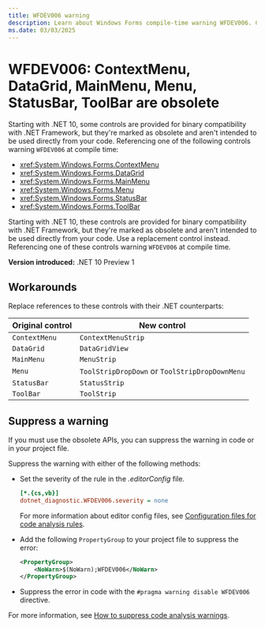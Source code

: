 ```yaml
---
title: WFDEV006 warning
description: Learn about Windows Forms compile-time warning WFDEV006. ContextMenu, DataGrid, MainMenu, Menu, StatusBar, ToolBar are obsolete. They're provided for binary compatibility with .NET Framework.
ms.date: 03/03/2025
---
```

# WFDEV006: ContextMenu, DataGrid, MainMenu, Menu, StatusBar, ToolBar are obsolete

Starting with .NET 10, some controls are provided for binary compatibility with .NET Framework, but they're marked as obsolete and aren't intended to be used directly from your code. Referencing one of the following controls warning `WFDEV006` at compile time:

- <xref:System.Windows.Forms.ContextMenu>
- <xref:System.Windows.Forms.DataGrid>
- <xref:System.Windows.Forms.MainMenu>
- <xref:System.Windows.Forms.Menu>
- <xref:System.Windows.Forms.StatusBar>
- <xref:System.Windows.Forms.ToolBar>

Starting with .NET 10, these controls are provided for binary compatibility with .NET Framework, but they're marked as obsolete and aren't intended to be used directly from your code. Use a replacement control instead. Referencing one of these controls warning `WFDEV006` at compile time.

**Version introduced:** .NET 10 Preview 1

## Workarounds

Replace references to these controls with their .NET counterparts:

| Original control | New control                                    |
|------------------|------------------------------------------------|
| `ContextMenu`    | `ContextMenuStrip`                             |
| `DataGrid`       | `DataGridView`                                 |
| `MainMenu`       | `MenuStrip`                                    |
| `Menu`           | `ToolStripDropDown` or `ToolStripDropDownMenu` |
| `StatusBar`      | `StatusStrip`                                  |
| `ToolBar`        | `ToolStrip`                                    |

## Suppress a warning

If you must use the obsolete APIs, you can suppress the warning in code or in your project file.

Suppress the warning with either of the following methods:

- Set the severity of the rule in the _.editorConfig_ file.

  ```ini
  [*.{cs,vb}]
  dotnet_diagnostic.WFDEV006.severity = none
  ```

  For more information about editor config files, see [Configuration files for code analysis rules](/dotnet/fundamentals/code-analysis/configuration-files).

- Add the following `PropertyGroup` to your project file to suppress the error:

  ```xml
  <PropertyGroup>
      <NoWarn>$(NoWarn);WFDEV006</NoWarn>
  </PropertyGroup>
  ```

- Suppress the error in code with the `#pragma warning disable WFDEV006` directive.

For more information, see [How to suppress code analysis warnings](/dotnet/fundamentals/code-analysis/suppress-warnings).
